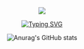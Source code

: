 <div align="center">
  <a href="https://www.notion.so/6d21af1caeb44506904b6803132c0647" target="_blank"><img src="https://img.shields.io/badge/notion-#000000?style=flat&logo=notion&logoColor=#000000"/></a>

[![Typing SVG](https://readme-typing-svg.demolab.com/?lines=First+line+of+text;Second+line+of+text)](https://git.io/typing-svg)


![Anurag's GitHub stats](https://github-readme-stats.vercel.app/api?username=JinCode96&show_icons=true&theme=radical)

</div>
